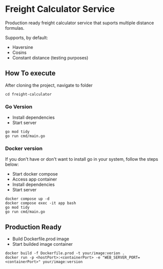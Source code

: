 # Freight Calculator Service

Production ready freight calculator service that suports multiple distance formulas.

Supports, by default:

- Haversine
- Cosins
- Constant distance (testing purposes)

## How To execute

After cloning the project, navigate to folder

```console
cd freight-calculator
```

### Go Version

- Install dependencies
- Start server

```console
go mod tidy
go run cmd/main.go
```

### Docker version

If you don't have or don't want to install go in your system, follow the steps below:

- Start docker compose
- Access app container
- Install dependencies
- Start server

```console
docker compose up -d
docker compose exec -it app bash
go mod tidy
go run cmd/main.go
```

## Production Ready

- Build Dockerfile.prod image
- Start builded image container

```console
docker build -f Dockerfile.prod -t your/image:verion .
docker run -p <hostPort>:<containerPort> -e "WEB_SERVER_PORT=<containerPort>" your/image:version
```

